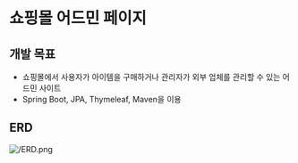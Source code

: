 # 쇼핑몰 어드민 페이지
## 개발 목표
* 쇼핑몰에서 사용자가 아이템을 구매하거나 관리자가 외부 업체를 관리할 수 있는 어드민 사이트
* Spring Boot, JPA, Thymeleaf, Maven을 이용

## ERD
![/ERD.png](ERD)
